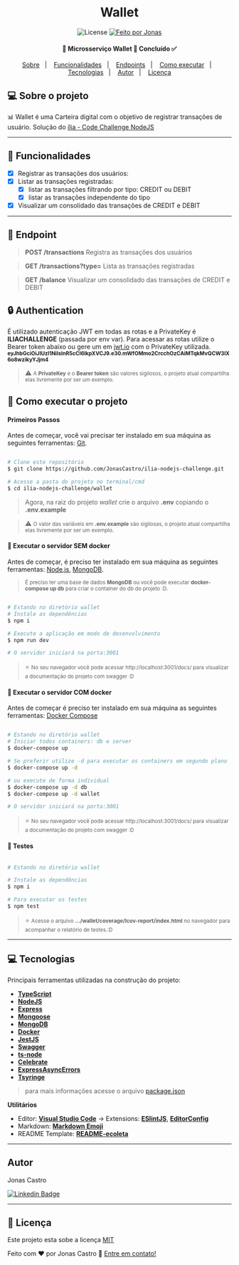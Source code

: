 <h1 align="center">
  Wallet
</h1>

<p align="center">   
   <img alt="License" src="https://img.shields.io/badge/license-MIT-brightgreen">

  <a href="https://www.linkedin.com/in/jonas-castro-b4044111a/">
    <img alt="Feito por Jonas" src="https://img.shields.io/badge/feito%20por-Jonas-%237519C1">
  </a>
  
 
 
</p>

<h4 align="center"> 
	 🚧 Microsserviço Wallet 🚧 Concluído ✅
</h4>

<p align="center">
 <a href="#-sobre-o-projeto">Sobre</a>&nbsp;&nbsp;&nbsp;|&nbsp;&nbsp;&nbsp;
 <a href="#wrench-funcionalidades">Funcionalidades</a>&nbsp;&nbsp;&nbsp;|&nbsp;&nbsp;&nbsp;
 <a href="#fax-endpoint">Endpoints</a>&nbsp;&nbsp;&nbsp;|&nbsp;&nbsp;&nbsp;
 <a href="#rocket-como-executar-o-projeto">Como executar</a>&nbsp;&nbsp;&nbsp;|&nbsp;&nbsp;&nbsp;
 <a href="#computer-tecnologias">Tecnologias</a>&nbsp;&nbsp;&nbsp;|&nbsp;&nbsp;&nbsp;
 <a href="#autor">Autor</a>&nbsp;&nbsp;&nbsp;|&nbsp;&nbsp;&nbsp;
 <a href="#memo-licença">Licença</a>
</p>

## 💻 Sobre o projeto

:bar_chart: Wallet é uma Carteira digital com o objetivo de registrar transações de usuário.
Solução do [ília - Code Challenge NodeJS](https://github.com/aisdigital/ilia-nodejs-challenge)

---
## :wrench: Funcionalidades

- [x] Registrar as transações dos usuários:
- [x] Listar as transações registradas:
  - [x] listar as transações filtrando por tipo: CREDIT ou DEBIT
  - [x] listar as transações independente do tipo
- [x] Visualizar um consolidado das transações de CREDIT e DEBIT
---

## :fax: Endpoint

> **POST /transactions**
  Registra as transações dos usuários

> **GET /transactions?type=**
  Lista as transações registradas 

> **GET /balance**
  Visualizar um consolidado das transações de CREDIT e DEBIT 

## :lock: Authentication

É utilizado autenticação JWT em todas as rotas e a PrivateKey é **ILIACHALLENGE** (passada por env var).
Para acessar as rotas utilize o Bearer token abaixo ou gere um em [jwt.io](https://jwt.io/) com o PrivateKey utilizada. 
<small>**eyJhbGciOiJIUzI1NiIsInR5cCI6IkpXVCJ9.e30.mWfOMmo2CrcchOzCAiMTqkMvQCW3lX6o8wzikyYJjm4**</small>

> :warning: <small>A **PrivateKey** e o **Bearer token** são valores sigilosos, o projeto atual compartilha elas livremente por ser um exemplo.</small> 

## :rocket: Como executar o projeto

#### Primeiros Passos
Antes de começar, você vai precisar ter instalado em sua máquina as seguintes ferramentas:
[Git](https://git-scm.com). 
<!-- Além disto é bom ter um editor para trabalhar com o código como [VSCode](https://code.visualstudio.com/) -->

```bash

# Clone este repositório
$ git clone https://github.com/JonasCastro/ilia-nodejs-challenge.git

# Acesse a pasta do projeto no terminal/cmd
$ cd ilia-nodejs-challenge/wallet


```

> Agora, na raiz do projeto _wallet_ crie o arquivo **.env** copiando o **.env.example**

> :warning: <small>O valor das variáveis em **.env.example** são sigilosas, o projeto atual compartilha elas livremente por ser um exemplo.</small> 

#### :rocket: Executar o servidor SEM docker
Antes de começar, é preciso ter instalado em sua máquina as seguintes ferramentas: [Node.js](https://nodejs.org/en/), [MongoDB](https://www.mongodb.com/).



> <small>É preciso ter uma base de dados **MongoDB** ou você pode executar **docker-compose up db** para criar o container do db do projeto :D.</small> 
```bash

# Estando no diretório wallet
# Instale as dependências
$ npm i

# Execute a aplicação em modo de desenvolvimento
$ npm run dev

# O servidor iniciará na porta:3001
```
> ⭐ <small>No seu navegador você pode acessar http://localhost:3001/docs/ para visualizar a documentação do projeto com swagger :D</small> 



#### :whale: Executar o servidor COM docker
Antes de começar é preciso ter instalado em sua máquina as seguintes ferramentas: [Docker Compose](https://docs.docker.com/compose/install/)

```bash

# Estando no diretório wallet
# Iniciar todos containers: db e server
$ docker-compose up

# Se preferir utilize -d para executar os containers em segundo plano
$ docker-compose up -d

# ou execute de forma individual 
$ docker-compose up -d db
$ docker-compose up -d wallet

# O servidor iniciará na porta:3001
```
> ⭐ <small>No seu navegador você pode acessar http://localhost:3001/docs/ para visualizar a documentação do projeto com swagger :D</small> 

#### 🧪  Testes

```bash

# Estando no diretório wallet

# Instale as dependências
$ npm i

# Para executar os testes
$ npm test

```

> ⭐ <small>Acesse o arquivo **.../wallet/coverage/lcov-report/index.html** no navegador para acompanhar o relatório de testes.:D</small> 

---

## :computer: Tecnologias

Principais ferramentas utilizadas na construção do projeto:

-   **[TypeScript](https://www.typescriptlang.org/)**
-   **[NodeJS](https://nodejs.org/en/)**
-   **[Express](https://expressjs.com/)**
-   **[Mongoose](https://mongoosejs.com/)**
-   **[MongoDB](https://www.mongodb.com/)**
-   **[Docker](https://www.docker.com/)**
-   **[JestJS](https://jestjs.io/)**
-   **[Swagger](https://swagger.io/)**
-   **[ts-node](https://github.com/TypeStrong/ts-node)**
-   **[Celebrate](https://github.com/arb/celebrate)**
-   **[ExpressAsyncErrors](https://www.npmjs.com/package/express-async-errors)**
-   **[Tsyringe](https://github.com/microsoft/tsyringe)**


> para mais informações acesse o arquivo  [package.json](https://github.com/JonasCastro/ilia-nodejs-challenge/blob/master/wallet/package.json)

**Utilitários**

-   Editor:  **[Visual Studio Code](https://code.visualstudio.com/)**  → Extensions:  **[ESlintJS](https://marketplace.visualstudio.com/items?itemName=dbaeumer.vscode-eslint)**, **[EditorConfig](https://marketplace.visualstudio.com/items?itemName=EditorConfig.EditorConfig)**
-   Markdown:  **[Markdown Emoji](https://gist.github.com/rxaviers/7360908)**
-   README Template:  **[README-ecoleta](https://github.com/tgmarinho/README-ecoleta/blob/master/README.md)**


---


## Autor
Jonas Castro

[![Linkedin Badge](https://img.shields.io/badge/-Jonas-blue?style=flat-square&logo=Linkedin&logoColor=white&link=https://www.linkedin.com/in/jonas-castro-b4044111a/)](https://www.linkedin.com/in/jonas-castro-b4044111a/) 

---

## :memo: Licença
Este projeto esta sobe a licença [MIT](./LICENSE)


Feito com :heart: por Jonas Castro :wave: [Entre em contato!](https://www.linkedin.com/in/jonas-castro-b4044111a/)
